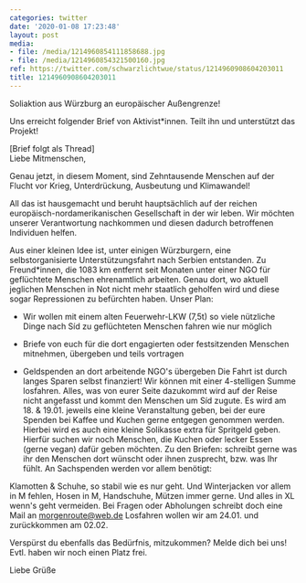 ```yaml
---
categories: twitter
date: '2020-01-08 17:23:48'
layout: post
media:
- file: /media/1214960854111858688.jpg
- file: /media/1214960854321500160.jpg
ref: https://twitter.com/schwarzlichtwue/status/1214960908604203011
title: 1214960908604203011
---
```

Soliaktion aus Würzburg an europäischer Außengrenze!



Uns erreicht folgender Brief von Aktivist\*innen. Teilt ihn und unterstützt das Projekt!



[Brief folgt als Thread]  
Liebe Mitmenschen,

Genau jetzt, in diesem Moment, sind Zehntausende Menschen auf der Flucht vor Krieg, Unterdrückung, Ausbeutung und Klimawandel!

All das ist hausgemacht und beruht hauptsächlich auf der reichen europäisch-nordamerikanischen Gesellschaft in der wir leben. 
Wir möchten unserer Verantwortung nachkommen und diesen dadurch betroffenen Individuen helfen.

Aus einer kleinen Idee ist, unter einigen Würzburgern, eine selbstorganisierte Unterstützungsfahrt nach Serbien entstanden. 
Zu Freund\*innen, die 1083 km entfernt seit Monaten unter einer NGO für geflüchtete Menschen ehrenamtlich arbeiten. Genau dort, wo aktuell jeglichen Menschen in Not nicht mehr staatlich geholfen wird und diese sogar Repressionen zu befürchten haben. 
Unser Plan:

- Wir wollen mit einem alten Feuerwehr-LKW (7,5t) so viele nützliche Dinge nach Síd zu geflüchteten Menschen fahren wie nur möglich

- Briefe von euch für die dort engagierten oder festsitzenden Menschen mitnehmen, übergeben und teils vortragen 
- Geldspenden an dort arbeitende NGO's übergeben 
Die Fahrt ist durch langes Sparen selbst finanziert! Wir können mit einer 4-stelligen Summe losfahren. Alles, was von eurer Seite dazukommt wird auf der Reise nicht angefasst und kommt den Menschen um Síd zugute. 
Es wird am 18. &amp; 19.01. jeweils eine kleine Veranstaltung geben, bei der eure Spenden bei Kaffee und Kuchen gerne entgegen genommen werden. Hierbei wird es auch eine kleine Solikasse extra für Spritgeld geben. 
Hierfür suchen wir noch Menschen, die Kuchen oder lecker Essen (gerne vegan) dafür geben möchten. 
Zu den Briefen: schreibt gerne was ihr den Menschen dort wünscht oder ihnen zusprecht, bzw. was Ihr fühlt. 
An Sachspenden werden vor allem benötigt:

Klamotten &amp; Schuhe, so stabil wie es nur geht. Und Winterjacken vor allem in M fehlen, Hosen in M, Handschuhe, Mützen immer gerne. Und alles in XL wenn's geht vermeiden. 
Bei Fragen oder Abholungen schreibt doch eine Mail an morgenroute@web.de 
Losfahren wollen wir am 24.01. und zurückkommen am 02.02.

Verspürst du ebenfalls das Bedürfnis, mitzukommen? Melde dich bei uns! Evtl. haben wir noch einen Platz frei.



Liebe Grüße 